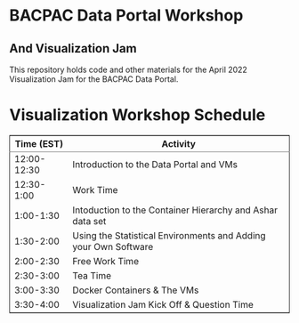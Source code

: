 BACPAC Data Portal Workshop
===========================
And Visualization Jam
---------------------

This repository holds code and other materials for the April 2022
Visualization Jam for the BACPAC Data Portal.

# Visualization Workshop Schedule

<table border="2" cellspacing="0" cellpadding="6" rules="groups" frame="hsides">


<colgroup>
<col  class="org-right" />

<col  class="org-left" />
</colgroup>
<thead>
<tr>
<th scope="col" class="org-right">Time (EST)</th>
<th scope="col" class="org-left">Activity</th>
</tr>
</thead>

<tbody>
<tr>
<td class="org-right">12:00-12:30</td>
<td class="org-left">Introduction to the Data Portal and VMs</td>
</tr>


<tr>
<td class="org-right">12:30-1:00</td>
<td class="org-left">Work Time</td>
</tr>


<tr>
<td class="org-right">1:00-1:30</td>
<td class="org-left">Intoduction to the Container Hierarchy and Ashar data set</td>
</tr>


<tr>
<td class="org-right">1:30-2:00</td>
<td class="org-left">Using the Statistical Environments and Adding your Own Software</td>
</tr>


<tr>
<td class="org-right">2:00-2:30</td>
<td class="org-left">Free Work Time</td>
</tr>


<tr>
<td class="org-right">2:30-3:00</td>
<td class="org-left">Tea Time</td>
</tr>


<tr>
<td class="org-right">3:00-3:30</td>
<td class="org-left">Docker Containers &amp; The VMs</td>
</tr>


<tr>
<td class="org-right">3:30-4:00</td>
<td class="org-left">Visualization Jam Kick Off &amp; Question Time</td>
</tr>
</tbody>
</table>

